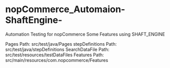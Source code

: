 # nopCommerce_Automaion-ShaftEngine-
Automation Testing for nopCommerce Some Features using SHAFT_ENGINE

Pages Path:              src/test/java/Pages
stepDefinitions Path:    src/test/java/stepDefinitions
SearchDataFile Path:     src/test/resources/testDataFiles
Features Path:           src/main/resources/com.nopcommerce/Features
